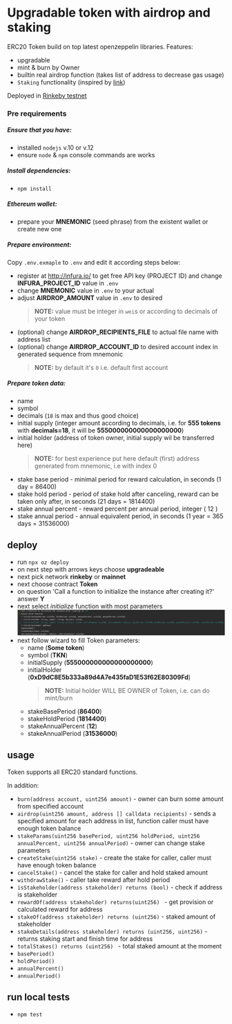 # Upgradable token with airdrop and staking

ERC20 Token build on top latest openzeppelin libraries. 
Features:
 - upgradable
 - mint & burn by Owner
 - builtin real airdrop function (takes list of address to decrease gas usage)
 - `Staking` functionality (inspired by [link](https://hackernoon.com/implementing-staking-in-solidity-1687302a82cf))
 

Deployed in [Rinkeby testnet](https://rinkeby.etherscan.io/address/0x265453b7f7d8bbab249280d7714837d9651e7ed3)

### Pre requirements

##### Ensure that you have:
 - installed `nodejs` v.10 or v.12
 - ensure `node` & `npm` console commands are works

##### Install dependencies:
 - `npm install`
 
##### Ethereum wallet:
 - prepare your **MNEMONIC** (seed phrase) from the existent wallet or create new one
 
##### Prepare environment:
 Copy `.env.exmaple` to `.env` and edit it according steps below:

 - register at http://infura.io/ to get free API key (PROJECT ID) 
   and change __INFURA_PROJECT_ID__ value in `.env`
 - change __MNEMONIC__ value in `.env` to your actual
 - adjust __AIRDROP_AMOUNT__ value in `.env` to desired
   > **NOTE:** value must be integer in `wei`s or according to decimals of your token
 - (optional) change __AIRDROP_RECIPIENTS_FILE__ to actual file name with address list
 - (optional) change __AIRDROP_ACCOUNT_ID__ to desired account index in generated sequence from mnemonic
   > **NOTE:** by default it's `0` i.e. default first account

##### Prepare token data:
 - name
 - symbol
 - decimals (`18` is max and thus good choice)
 - initial supply (integer amount according to decimals, i.e. for __555 tokens__ with __decimals=18__, it will be __555000000000000000000__)
 - initial holder (address of token owner, initial supply wil be transferred here)
   > **NOTE:** for best experience put here default (first) address generated from mnemonic, i.e with index 0
 - stake base period - minimal period for reward calculation, in seconds (1 day = 86400)
 - stake hold period - period of stake hold after canceling, reward can be taken only after, in seconds (21 days = 1814400)
 - stake annual percent - reward percent per annual period, integer ( 12 )
 - stake annual period - annual equivalent period, in seconds (1 year = 365 days = 31536000)
 
## deploy
 - run `npx oz deploy`
 - on next step with arrows keys choose **upgradeable**
 - next pick network **rinkeby** or **mainnet**
 - next choose contract **Token**
 - on question 'Call a function to initialize the instance after creating it?' answer **Y**
 - next select *initialize* function with most parameters
   ![](img1.png?raw=true)
 - next follow wizard to fill Token parameters:
   - name (__Some token__)
   - symbol (__TKN__)
   - initialSupply (__555000000000000000000__)
   - initialHolder (__0xD9dC8E5b333a89d4A7e435faD1E53f62E80309Fd__) 
     > **NOTE:** Initial holder WILL BE OWNER of Token, i.e. can do mint/burn
   - stakeBasePeriod (__86400__)
   - stakeHoldPeriod (__1814400__)
   - stakeAnnualPercent (__12__)
   - stakeAnnualPeriod (__31536000__)
 

## usage

Token supports all ERC20 standard functions.
 
In addition:
 - `burn(address account, uint256 amount)` - owner can burn some amount from specified account
 - `airdrop(uint256 amount, address [] calldata recipients)` - sends a specified amount for each address in list, function caller must have enough token balance
 - `stakeParams(uint256 basePeriod, uint256 holdPeriod, uint256 annualPercent, uint256 annualPeriod)` - owner can change stake parameters
 - `createStake(uint256 stake)` - create the stake for caller, caller must have enough token balance
 - `cancelStake()` - cancel the stake for caller and hold staked amount 
 - `withdrawStake()` - caller take reward after hold period
 - `isStakeholder(address stakeholder) returns (bool)` - check if address is stakeholder
 - `rewardOf(address stakeholder) returns(uint256) ` - get provision or calculated reward for address
 - `stakeOf(address stakeholder) returns (uint256)` - staked amount of stakeholder
 - `stakeDetails(address stakeholder) returns (uint256, uint256)` - returns staking start and finish time for address
 - `totalStakes() returns (uint256) ` - total staked amount at the moment
 - `basePeriod()`
 - `holdPeriod()`
 - `annualPercent()`
 - `annualPeriod()`

 
## run local tests
 - `npm test`


